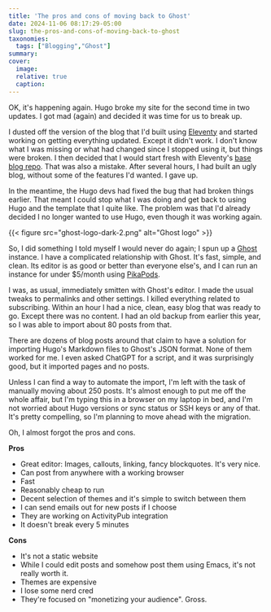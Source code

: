 ```yaml
---
title: 'The pros and cons of moving back to Ghost'
date: 2024-11-06 08:17:29-05:00
slug: the-pros-and-cons-of-moving-back-to-ghost
taxonomies:
  tags: ["Blogging","Ghost"]
summary: 
cover: 
  image: 
  relative: true
  caption: 
---
```

  
OK, it's happening again. Hugo broke my site for the second time in two updates. I got mad (again) and decided it was time for us to break up.

I dusted off the version of the blog that I'd built using [Eleventy](https://11ty.dev/) and started working on getting everything updated. Except it didn't work. I don't know what I was missing or what had changed since I stopped using it, but things were broken. I then decided that I would start fresh with Eleventy's [base blog repo](https://github.com/11ty/eleventy-base-blog). That was also a mistake. After several hours, I had built an ugly blog, without some of the features I'd wanted. I gave up.

In the meantime, the Hugo devs had fixed the bug that had broken things earlier. That meant I could stop what I was doing and get back to using Hugo and the template that I quite like. The problem was that I'd already decided I no longer wanted to use Hugo, even though it was working again.

{{< figure src="ghost-logo-dark-2.png" alt="Ghost logo" >}}

So, I did something I told myself I would never do again; I spun up a [Ghost](https://ghost.org/) instance. I have a complicated relationship with Ghost. It's fast, simple, and clean. Its editor is as good or better than everyone else's, and I can run an instance for under $5/month using [PikaPods](https://www.pikapods.com/).

I was, as usual, immediately smitten with Ghost's editor. I made the usual tweaks to permalinks and other settings. I killed everything related to subscribing. Within an hour I had a nice, clean, easy blog that was ready to go. Except there was no content. I had an old backup from earlier this year, so I was able to import about 80 posts from that.

There are dozens of blog posts around that claim to have a solution for importing Hugo's Markdown files to Ghost's JSON format. None of them worked for me. I even asked ChatGPT for a script, and it was surprisingly good, but it imported pages and no posts.

Unless I can find a way to automate the import, I'm left with the task of manually moving about 250 posts. It's almost enough to put me off the whole affair, but I'm typing this in a browser on my laptop in bed, and I'm not worried about Hugo versions or sync status or SSH keys or any of that. It's pretty compelling, so I'm planning to move ahead with the migration.

Oh, I almost forgot the pros and cons.

****Pros****

-   Great editor: Images, callouts, linking, fancy blockquotes. It's very nice.
-   Can post from anywhere with a working browser
-   Fast
-   Reasonably cheap to run
-   Decent selection of themes and it's simple to switch between them
-   I can send emails out for new posts if I choose
-   They are working on ActivityPub integration
-   It doesn't break every 5 minutes

  

****Cons****

-   It's not a static website
-   While I could edit posts and somehow post them using Emacs, it's not really worth it.
-   Themes are expensive
-   I lose some nerd cred
-   They're focused on "monetizing your audience". Gross.
